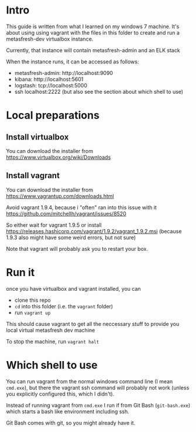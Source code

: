 
# Intro

This guide is written from what I learned on my windows 7 machine.
It's about using using vagrant with the files in this folder to create and run a metasfresh-dev virtualbox instance.

Currently, that instance will contain metasfresh-admin and an ELK stack

When the instance runs, it can be accessed as follows:

* metasfresh-admin: http://localhost:9090
* kibana: http://localhost:5601
* logstash: tcp://localhost:5000
* ssh localhost:2222 (but also see the section about which shell to use)

# Local preparations

## Install virtualbox

You can download the installer from https://www.virtualbox.org/wiki/Downloads

## Install vagrant

You can download the installer from https://www.vagrantup.com/downloads.html

Avoid vagrant 1.9.4, because i "often" ran into this issue with it
https://github.com/mitchellh/vagrant/issues/8520

So either wait for vagrant 1.9.5 or install https://releases.hashicorp.com/vagrant/1.9.2/vagrant_1.9.2.msi (because 1.9.3 also might have some weird errors, but not sure)

Note that vagrant will probably ask you to restart your box.

# Run it

once you have virtualbox and vagrant installed, you can
* clone this repo 
* `cd`  into this folder (i.e. the `vagrant` folder)
* run `vagrant up`

This should cause vagrant to get all the neccessary stuff to provide you local virtual  metasfresh dev machine

To stop the machine, run `vagrant halt`

# Which shell to use

You can run vagrant from the normal windows command line (I mean `cmd.exe`), but there the vagrant ssh command will probably not work (unless you explicitly configured this, which I didn't).

Instead of running vagrant from `cmd.exe` I run if from Git Bash (`git-bash.exe`) which starts a bash like environment including ssh. 

Git Bash comes with git, so you might already have it.
